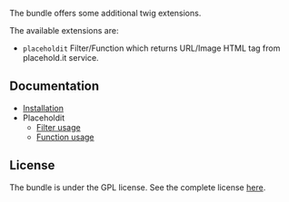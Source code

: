 The bundle offers some additional twig extensions.

The available extensions are:

 - `placeholdit` Filter/Function which returns URL/Image HTML tag from placehold.it service.

Documentation
-------------

 * [Installation](https://github.com/nejo/NejoTwigExtensionsBundle/tree/master/Resources/doc/installation.md)
 * Placeholdit
   * [Filter usage](https://github.com/nejo/NejoTwigExtensionsBundle/tree/master/Resources/doc/placeholdit/filter_usage.md)
   * [Function usage](https://github.com/nejo/NejoTwigExtensionsBundle/tree/master/Resources/doc/placeholdit/function_usage.md)

License
-------

The bundle is under the GPL license. See the complete license [here](http://github.com/nejo/NejoTwigExtensionsBundle/blob/master/Resources/meta/LICENSE).